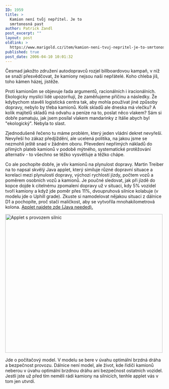 ```yaml
---
ID: 1959
title: >
  Kamion není tvůj nepřítel. Je to
  smrtonosná past
author: Patrick Zandl
post_excerpt: ""
layout: post
oldlink: >
  https://www.marigold.cz/item/kamion-neni-tvuj-nepritel-je-to-smrtonosna-past
published: true
post_date: 2006-04-10 10:01:32
---
```

<p>Česmad jakožto združení autodopravců rozjel billboardovou kampaň, v níž se snaží přesvědčovat, že kamiony nejsou naši nepřátelé. Koho chleba jíš, toho kámen házej, jistěže. </p>

<p>Proti kamionům se objevuje řada argumentů, racionálních i iracionálních. Ekologicky myslící lidé upozorňují, že zaměňujeme příčinu a následky. Že kdybychom stavěli logistická centra tak, aby mohla používat jiné způsoby dopravy, nebylo by třeba kamionů. Kolik skladů ale dneska má vlečku? A kolik majitelů skladů má odvahu a peníze na to, poslat něco vlakem? Sám si dobře pamatuju, jak jsem posílal vlakem mandarinky z Itálie abych byl "ekologický". Nebyla to slast. </p>

<p>Zjednodušeně řečeno tu máme problém, který jeden vládní dekret nevyřeší. Nevyřeší ho zákaz předjíždění, ale ucelená politika, na jakou jsme se nezmohli ještě snad v žádném oboru. Převedení nepřímých nákladů do přímých plateb kamionů v podobě mýtného, systematické protěžování alternativ - to všechno se těžko vysvětluje a těžko chápe. </p>

<p>Co ale pochopíte dobře, je vliv kamionů na plynulost dopravy. Martin Treiber na to napsal skvělý Java applet, který similuje různé dopravní situace a korelaci mezi plynulostí dopravy, výchozí rychlostí jízdy, počtem vozů a poměrem osobních vozů a kamionů. Je poučné sledovat, jak při jízdě do kopce dojde k citelnému zpomalení dopravy už v situaci, kdy 5% vozidel tvoří kamiony a když jde poměr přes 11%, dvoupruhová silnice kolabuje (v modelu jde o Uphill grade). Zkuste si namodelovat nějakou situaci z dálnice D1 a pochopíte, proč stačí maličkost, aby se vytvořila mnohakilometrová kolona. <a href="http://vwisb7.vkw.tu-dresden.de/~treiber/MicroApplet/">Applet najdete zde (Java needed).</a></p>

<p><img src="/wp-content/uploads/20060410-kamionapplet.png" alt="Applet s provozem silnic" width="500" height="441" /></p>

<p>Jde o počítačový model. V modelu se bere v úvahu optimální brzdná dráha a bezpečnost provozu. Dálnice není model, ale život, kde řidiči kamionů neberou v úvahu optimální brzdnou dráhu ani bezpečnost ostatních vozidel. Jestli jste už před tím neměli rádi kamiony na silnicích, tenhle applet vás v tom jen utvrdí.
</p>
